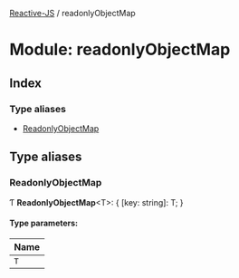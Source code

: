 [Reactive-JS](../README.md) / readonlyObjectMap

# Module: readonlyObjectMap

## Index

### Type aliases

* [ReadonlyObjectMap](readonlyobjectmap.md#readonlyobjectmap)

## Type aliases

### ReadonlyObjectMap

Ƭ **ReadonlyObjectMap**<T\>: { [key: string]: T;  }

#### Type parameters:

Name |
------ |
`T` |
